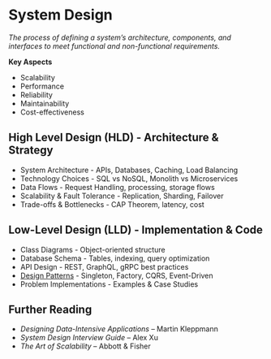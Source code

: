 # System Design
*The process of defining a system’s architecture, components, and interfaces to meet functional and non-functional requirements.*

**Key Aspects**
* Scalability
* Performance
* Reliability
* Maintainability
* Cost-effectiveness

## High Level Design (HLD) - Architecture & Strategy
* System Architecture - APIs, Databases, Caching, Load Balancing
* Technology Choices - SQL vs NoSQL, Monolith vs Microservices
* Data Flows - Request Handling, processing, storage flows
* Scalability & Fault Tolerance - Replication, Sharding, Failover
* Trade-offs & Bottlenecks - CAP Theorem, latency, cost

## Low-Level Design (LLD) - Implementation & Code
* Class Diagrams - Object-oriented structure
* Database Schema - Tables, indexing, query optimization
* API Design - REST, GraphQL, gRPC best practices
* [Design Patterns](./lld/design_patterns) - Singleton, Factory, CQRS, Event-Driven
* Problem Implementations - Examples & Case Studies
## Further Reading
* _Designing Data-Intensive Applications_ – Martin Kleppmann
* _System Design Interview Guide_ – Alex Xu
* _The Art of Scalability_ – Abbott & Fisher
